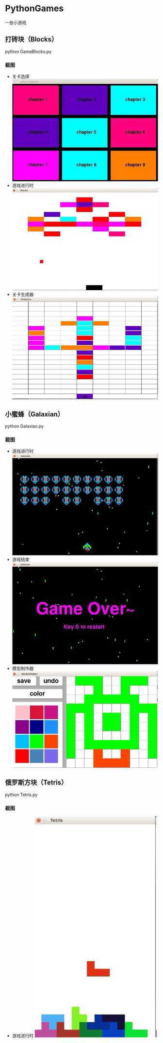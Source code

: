 # PythonGames
一些小游戏

## 打砖块（Blocks）
python GameBlocks.py

### 截图
+ 关卡选择
![chapter_select](https://raw.githubusercontent.com/shennian/PythonGames/master/screenshots/blocks_01.jpg)
+ 游戏进行时
![game](https://raw.githubusercontent.com/shennian/PythonGames/master/screenshots/blocks_02.jpg)
+ 关卡生成器
![chapter_maker](https://raw.githubusercontent.com/shennian/PythonGames/master/screenshots/blocks_03.jpg)

## 小蜜蜂（Galaxian）
python Galaxian.py

### 截图
+ 游戏进行时
![game](https://raw.githubusercontent.com/shennian/PythonGames/master/screenshots/gxlaxian_01.jpg)
+ 游戏结束
![game](https://raw.githubusercontent.com/shennian/PythonGames/master/screenshots/galaxian_02.jpg)
+ 模型制作器
![game](https://raw.githubusercontent.com/shennian/PythonGames/master/screenshots/galaxian_03.jpg)

## 俄罗斯方块（Tetris）
python Tetris.py

### 截图
+ 游戏进行时
![game](https://raw.githubusercontent.com/shennian/PythonGames/master/screenshots/Tetris.jpg)

